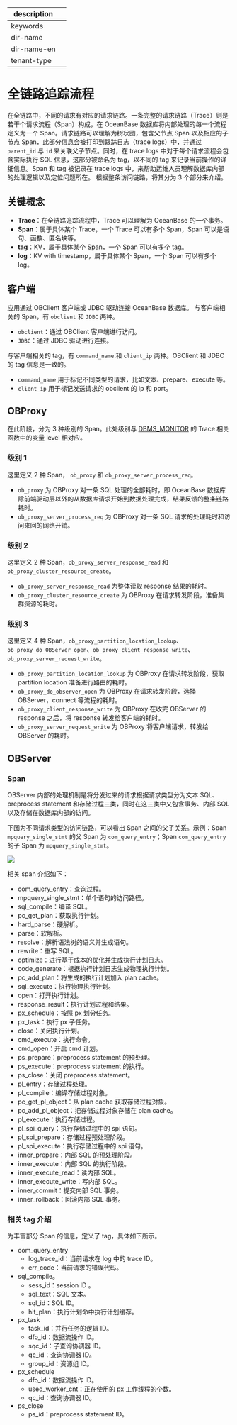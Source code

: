 |description||
|---|---|
|keywords||
|dir-name||
|dir-name-en||
|tenant-type||

# 全链路追踪流程

在全链路中，不同的请求有对应的请求链路。一条完整的请求链路（Trace）则是若干个请求流程（Span）构成，在 OceanBase 数据库将内部处理的每一个流程定义为一个 Span。请求链路可以理解为树状图，包含父节点 Span 以及相应的子节点 Span，此部分信息会被打印到跟踪日志（trace logs）中，并通过 `parent_id` 与 `id` 来关联父子节点。同时，在 trace logs 中对于每个请求流程会包含实际执行 SQL 信息，这部分被命名为 tag，以不同的 tag 来记录当前操作的详细信息。Span 和 tag 被记录在 trace logs 中，来帮助运维人员理解数据库内部的处理逻辑以及定位问题所在。
根据整条访问链路，将其分为 3 个部分来介绍。

## 关键概念

- **Trace**：在全链路追踪流程中，Trace 可以理解为 OceanBase 的一个事务。
- **Span**：属于具体某个 Trace，一个 Trace 可以有多个 Span，Span 可以是语句、函数、匿名块等。
- **tag**：KV，属于具体某个 Span，一个 Span 可以有多个 tag。
- **log**：KV with timestamp，属于具体某个 Span，一个 Span 可以有多个 log。

## 客户端

应用通过 OBClient 客户端或 JDBC 驱动连接 OceanBase 数据库。
与客户端相关的 Span，有 `obclient` 和 `JDBC` 两种。

- `obclient`：通过 OBClient 客户端进行访问。
- `JDBC`：通过 JDBC 驱动进行连接。

与客户端相关的 tag，有 `command_name` 和 `client_ip` 两种。OBClient 和 JDBC 的 tag 信息是一致的。

- `command_name` 用于标记不同类型的请求，比如文本、prepare、execute 等。
- `client_ip` 用于标记发送请求的 obclient 的 ip 和 port。

## OBProxy

在此阶段，分为 3 种级别的 Span。此处级别与 [DBMS_MONITOR](../../../700.reference/500.sql-reference/300.pl-reference/300.pl-oracle/1400.pl-system-package-oracle/10000.dbms-monitor-oracle/100.dbms-monitor-overview-oracle.md) 的 Trace 相关函数中的变量 level 相对应。

### 级别 1

这里定义 2 种 Span， `ob_proxy` 和 `ob_proxy_server_process_req`。

- `ob_proxy` 为 OBProxy 对一条 SQL 处理的全部耗时，即 OceanBase 数据库除前端驱动层以外的从数据库请求开始到数据处理完成，结果反馈的整条链路耗时。
- `ob_proxy_server_process_req` 为 OBProxy 对一条 SQL 请求的处理耗时和访问来回的网络开销。

### 级别 2

这里定义 2 种 Span，`ob_proxy_server_response_read` 和 `ob_proxy_cluster_resource_create`。

- `ob_proxy_server_response_read` 为整体读取 response 结果的耗时。
- `ob_proxy_cluster_resource_create` 为 OBProxy 在请求转发阶段，准备集群资源的耗时。

### 级别 3

这里定义 4 种 Span，`ob_proxy_partition_location_lookup`、`ob_proxy_do_OBServer_open`、`ob_proxy_client_response_write`、`ob_proxy_server_request_write`。

- `ob_proxy_partition_location_lookup` 为 OBProxy 在请求转发阶段，获取 partition location 准备进行路由的耗时。
- `ob_proxy_do_observer_open` 为 OBProxy 在请求转发阶段，选择 OBServer，connect 等流程的耗时。
- `ob_proxy_client_response_write` 为 OBProxy 在收完 OBServer 的 response 之后，将 response 转发给客户端的耗时。
- `ob_proxy_server_request_write` 为 OBProxy 将客户端请求，转发给 OBServer 的耗时。

## OBServer

### Span

OBServer 内部的处理机制是将分发过来的请求根据请求类型分为文本 SQL、preprocess statement 和存储过程三类，同时在这三类中又包含事务、内部 SQL 以及存储在数据库内部的访问。

下图为不同请求类型的访问链路，可以看出 Span 之间的父子关系。示例：Span `mpquery_single_stmt` 的父 Span 为 `com_query_entry`；Span `com_query_entry` 的子 Span 为 `mpquery_single_stmt`。

![](https://obbusiness-private.oss-cn-shanghai.aliyuncs.com/doc/img/observer-enterprise/V4.2.1/600.manage/900.daily-inspection/900.full-link-detection/span.png#id=imj6A&originHeight=934&originWidth=1600&originalType=binary&ratio=1&rotation=0&showTitle=false&status=done&style=none&title=)

相关 span 介绍如下：

- com_query_entry：查询过程。
- mpquery_single_stmt：单个语句的访问路径。
- sql_compile：编译 SQL。
- pc_get_plan：获取执行计划。
- hard_parse：硬解析。
- parse：软解析。
- resolve：解析语法树的语义并生成语句。
- rewrite：重写 SQL。
- optimize：进行基于成本的优化并生成执行计划日志。
- code_generate：根据执行计划日志生成物理执行计划。
- pc_add_plan：将生成的执行计划加入 plan cache。
- sql_execute：执行物理执行计划。
- open：打开执行计划。
- response_result：执行计划过程和结果。
- px_schedule：按照 px 划分任务。
- px_task：执行 px 子任务。
- close：关闭执行计划。
- cmd_execute：执行命令。
- cmd_open：开启 cmd 计划。
- ps_prepare：preprocess statement 的预处理。
- ps_execute：preprocess statement 的执行。
- ps_close：关闭 preprocess statement。
- pl_entry：存储过程处理。
- pl_compile：编译存储过程对象。
- pc_get_pl_object：从 plan cache 获取存储过程对象。
- pc_add_pl_object：把存储过程对象存储在 plan cache。
- pl_execute：执行存储过程。
- pl_spi_query：执行存储过程中的 spi 语句。
- pl_spi_prepare：存储过程预处理阶段。
- pl_spi_execute：执行存储过程中的 spi 语句。
- inner_prepare：内部 SQL 的预处理阶段。
- inner_execute：内部 SQL 的执行阶段。
- inner_execute_read：读内部 SQL。
- inner_execute_write：写内部 SQL。
- inner_commit：提交内部 SQL 事务。
- inner_rollback：回滚内部 SQL 事务。

### 相关 tag 介绍

为丰富部分 Span 的信息，定义了 tag，具体如下所示。

-  com_query_entry
   - log_trace_id：当前请求在 log 中的 trace ID。
   - err_code：当前请求的错误代码。
-  sql_compile。
   - sess_id：session ID 。
   - sql_text：SQL 文本。
   - sql_id：SQL ID。
   - hit_plan：执行计划命中执行计划缓存。
-  px_task
   - task_id：并行任务的逻辑 ID。
   - dfo_id：数据流操作 ID。
   - sqc_id：子查询协调器 ID。
   - qc_id：查询协调器 ID。
   - group_id：资源组 ID。
-  px_schedule
   -  dfo_id：数据流操作 ID。
   -  used_worker_cnt：正在使用的 px 工作线程的个数。
   -  qc_id：查询协调器 ID。
-  ps_close
   - ps_id：preprocess statement ID。
